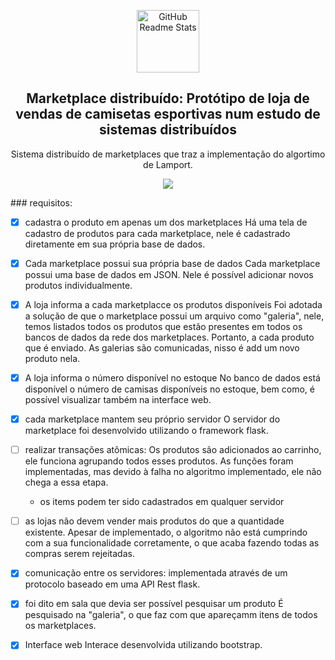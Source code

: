 <p align="center">
 <img width="100px" src="https://icons.veryicon.com/png/o/system/inspur-cloud-icon/distributed-database.png" align="center" alt="GitHub Readme Stats" />
 <h2 align="center">Marketplace distribuído: Protótipo de loja de vendas de camisetas esportivas num estudo de sistemas distribuídos</h2>
 <p align="center">Sistema distribuído de marketplaces que traz a implementação do algortimo de Lamport.</p>
</p>
<p align="center">
<img src="http://img.shields.io/static/v1?label=STATUS&message=Concluido&color=GREEN&style=for-the-badge"/>
</p>

\### requisitos:

- [x] cadastra o produto em apenas um dos marketplaces
 Há uma tela de cadastro de produtos para cada marketplace, nele é cadastrado diretamente em sua própria base de dados.
 
- [x] Cada marketplace possui sua própria base de dados 
 Cada marketplace possui uma base de dados em JSON. Nele é possível adicionar novos produtos individualmente.

- [x] A loja informa a cada marketplacce os produtos disponíveis 
Foi adotada a solução de que o marketplace possui um arquivo como "galeria", nele, temos listados todos os produtos que estão presentes em todos os bancos de dados da rede 
  dos marketplaces. Portanto, a cada produto que é enviado. As galerias são comunicadas, nisso é add um novo produto nela.

- [x] A loja informa o número disponível no estoque
  No banco de dados está disponível o número de camisas disponíveis no estoque, bem como, é possível visualizar também na interface web.

- [x] cada marketplace mantem seu próprio servidor
  O servidor do marketplace foi desenvolvido utilizando o framework flask. 
  
- [ ] realizar transações atômicas:
  Os produtos são adicionados ao carrinho, ele funciona agrupando todos esses produtos. As funções foram implementadas, mas devido à falha no algoritmo implementado, ele não chega a essa etapa.
  - os items podem ter sido cadastrados em qualquer servidor

- [ ] as lojas não devem vender mais produtos do que a quantidade existente.
  Apesar de implementado, o algoritmo não está cumprindo com a sua funcionalidade corretamente, o que acaba fazendo todas as compras serem rejeitadas.

- [x] comunicação entre os servidores: implementada através de um protocolo baseado em uma API Rest flask.

- [x] foi dito em sala que devia ser possível pesquisar um produto
É pesquisado na "galeria", o que faz com que apareçamm itens de todos os marketplaces.

- [x] Interface web
Interace desenvolvida utilizando bootstrap.
